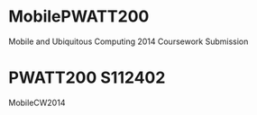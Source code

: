 MobilePWATT200
==============
Mobile and Ubiquitous Computing 2014
Coursework Submission

PWATT200
S112402
==============
MobileCW2014
